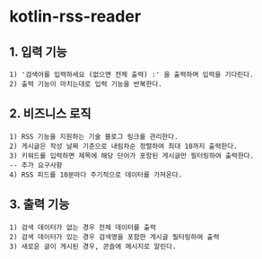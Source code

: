 # kotlin-rss-reader

## 1. 입력 기능
    1) '검색어를 입력하세요 (없으면 전체 출력) :' 을 출력하며 입력을 기다린다.
    2) 출력 기능이 마치는대로 입력 기능을 반복한다.

## 2. 비즈니스 로직
    1) RSS 기능을 지원하는 기술 블로그 링크를 관리한다.
    2) 게시글은 작성 날짜 기준으로 내림차순 정렬하여 최대 10까지 출력한다.
    3) 키워드를 입력하면 제목에 해당 단어가 포함된 게시글만 필터링하여 출력한다.  
    -- 추가 요구사항
    4) RSS 피드를 10분마다 주기적으로 데이터를 가져온다.
    
## 3. 출력 기능
    1) 검색 데이터가 없는 경우 전체 데이터를 출력
    2) 검색 데이터가 있는 경우 검색명을 포함한 게시글 필터링하여 출력
    3) 새로운 글이 게시된 경우, 콘솔에 메시지로 알린다.
